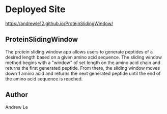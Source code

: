 # Deployed Site

https://andrewle12.github.io/ProteinSlidingWindow/

## ProteinSlidingWindow

The protein sliding window app allows users to generate peptides of a desired length based on a given amino acid sequence. The sliding window method begins with a "window" of set length on the amino acid chain and returns the first generated peptide. From there, the sliding window moves down 1 amino acid and returns the next generated peptide until the end of the amino acid sequence is reached.

## Author

Andrew Le
